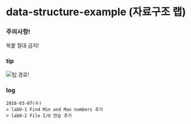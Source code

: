 # data-structure-example (자료구조 랩)
### 주의사항!
복붙 절대 금지!
### tip
![팁 경로!](https://github.com/zaeval/data-structure-example/tree/master/help%20guide)

### log
```
2018-03-07(수)
> lab0-1 Find Min and Max numbers 추가
> lab0-2 File I/O 연습 추가
```

